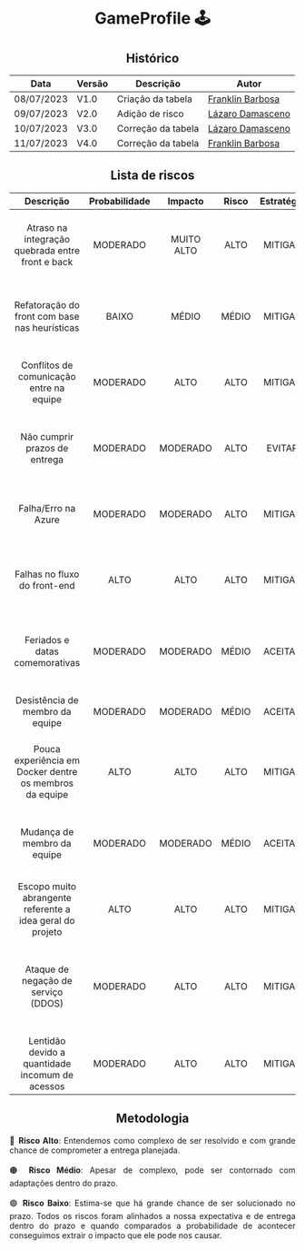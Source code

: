 <div align="center">

# GameProfile 🕹️

## Histórico 

| Data     | Versão | Descrição        | Autor                                                  |
|----------|--------|------------------|--------------------------------------------------------|
|08/07/2023|  V1.0  |Criação da tabela |[Franklin Barbosa](https://github.com/Franklin-Barbosa) |
|09/07/2023|  V2.0  |Adição de risco   |[Lázaro Damasceno](https://github.com/LazaroDamasceno)  |
|10/07/2023|  V3.0  |Correção da tabela|[Lázaro Damasceno](https://github.com/LazaroDamasceno)  |
|11/07/2023|  V4.0  |Correção da tabela|[Franklin Barbosa](https://github.com/Franklin-Barbosa) |

</div>

<div align="center">
  
## Lista de riscos

</div>

|Descrição                                     |Probabilidade|Impacto|Risco|Estratégia|Resposta                                                      |Responsável                |Status|
|:----------------------------------------------:|:------:|:--------:|:---:|:--------:|:------------------------------------------------------------:|:-------------------------:|:----:|
|Atraso na integração quebrada entre front e back|MODERADO|MUITO ALTO|ALTO |MITIGAR   |Reunir todo o grupo para encontrar uma melhor solução, e definir prazos|Equipe do back-end|ABERTO|
|Refatoração do front com base nas heurísticas   |BAIXO   |MÉDIO     |MÉDIO|MITIGAR   |Reunir toda a equipe para unir conhecimento e encontrar a uma solução|Equipe de front-end |ABERTO|
|Conflitos de comunicação entre na equipe        |MODERADO|ALTO      |ALTO |MITIGAR   |Fazer daily regularmente em horários vagos ou entre as aulas   |Gerente                    |ABERTO|
|Não cumprir prazos de entrega                   |MODERADO|MODERADO  |ALTO |EVITAR    |Manter uma boa comunicação e monitorar alterações via GitHub  |Gerente                    |ABERTO|
|Falha/Erro na Azure                             |MODERADO|MODERADO  |ALTO |MITIGAR   |Realizar testes e monitorar com frequência                    |Equipe de infraestrtutura  |ABERTO|
|Falhas no fluxo do front-end                    |ALTO    |ALTO      |ALTO |MITIGAR   |Acertar com a equipe do back-end os requisitos que o front precisa|Equipe de font-end     |ABERTO|
|Feriados e datas comemorativas                  |MODERADO|MODERADO  |MÉDIO|ACEITAR   |Levar em consideração essas datas para as entregas de atividades|Gerente                  |ABERTO|
|Desistência de membro da equipe                 |MODERADO|MODERADO  |MÉDIO|ACEITAR   |Reorganizar atividades com equipe restante                    |Gerente                    |ABERTO|
|Pouca experiência em Docker dentre os membros da equipe|ALTO|ALTO   |ALTO |MITIGAR   |Encontrar bons materiais de estudo que possam servir de guia  |Equipe                     |ABERTO|
|Mudança de membro da equipe                     |MODERADO|MODERADO  |MÉDIO|ACEITAR   |Ver habilidades e interesse do novo membro para distribuir tarefas|Gerente                |ABERTO|
|Escopo muito abrangente referente a idea geral do projeto|ALTO    |ALTO      |ALTO |MITIGAR   |Redefinir escopo junto com a equipe e orientadores    |Gerente                   |FECHADO|
| Ataque de negação de serviço (DDOS)            |MODERADO|ALTO      |ALTO | MITIGAR  | Criar camadas adicionais de segurança para evitar exposição de dados aos invasores |Equipe de segurança cibernética|ABERTO|
| Lentidão devido a quantidade incomum de acessos|MODERADO|ALTO      |ALTO | MITIGAR  | Aumentar a renderização                                      |Equipe do backend          |ABERTO|

<div align="center">
  
## Metodologia

</div>

<div align="justify">
🔴 <b>Risco Alto</b>: Entendemos como complexo de ser resolvido e com grande chance de comprometer a entrega planejada.
</div>

<br>

<div align="justify">
🟠 <b>Risco Médio</b>: Apesar de complexo, pode ser contornado com adaptações dentro do prazo.
</div>

<br>

<div align="justify">
🟢 <b>Risco Baixo</b>: Estima-se que há grande chance de ser solucionado no prazo. Todos os riscos foram alinhados a nossa expectativa e de entrega dentro do prazo e quando comparados a probabilidade de acontecer conseguimos extrair o impacto que ele pode nos causar.
</div>
